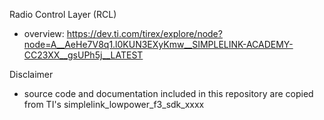 Radio Control Layer (RCL)
- overview: https://dev.ti.com/tirex/explore/node?node=A__AeHe7V8q1.l0KUN3EXyKmw__SIMPLELINK-ACADEMY-CC23XX__gsUPh5j__LATEST

Disclaimer
- source code and documentation included in this repository are copied from TI's simplelink_lowpower_f3_sdk_xxxx
